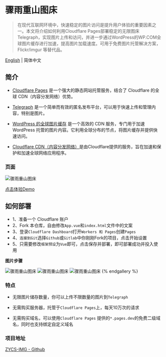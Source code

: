 # 骤雨重山图床

> 在现代互联网环境中，快速稳定的图片访问是提升用户体验的重要因素之一。本文将介绍如何利用Cloudflare Pages部署稳定的无限图床Telegraph，实现图片上传和访问，并进一步通过WordPress的WP.COM全球图片缓存进行加速，提高图片加载速度。可用于免费图片托管解决方案，Flickr/imgur 等替代品。

[English](https://github.com/uxiaohan/ZYCS-IMG) | 简体中文

## 简介

- [Cloudflare Pages](https://pages.cloudflare.com/) 是一个强大的静态网站托管服务，结合了 Cloudflare 的全球 CDN（内容分发网络）优势。

- [Telegraph](https://telegra.ph/) 是一个简单而有效的匿名发布平台，可以用于快速上传和管理内容，特别是图片。

- [WordPress 的全球图片缓存](https://01.wp.com/) 是一个高效的 CDN 服务，专门用于加速 WordPress 托管的图片内容。它利用全球分布的节点，将图片缓存并提供快速访问。

- [Cloudflare CDN（内容分发网络）](https://www.cloudflare.com/zh-cn/application-services/products/cdn/)是由Cloudflare提供的服务，旨在加速和保护和加速全球网络应用程序。

### 页面

![骤雨重山图床](https://img-cdn.4ce.cn/v2/2024/07/1721639712.png)

[点击体验Demo](https://wp-cdn.4ce.cn/)

## 如何部署

- 1、准备一个 Cloudflare 账户
- 2、Fork 本仓库，自由修改`App.vue`和`index.html`文件中的文案
- 3、登录`Cloudflare Dashboard`打开`Workers 和 Pages`创建`Pages`
- 4、`连接到Git`选择`Github`或`Gitlab`中你刚刚Fork的项目，点击开始设置
- 5、只需要修改`框架预设`为`Vue`即可，点击保存并部署，即可部署成功并投入使用

**图片步骤**

![骤雨重山图床](https://img-cdn.4ce.cn/v2/2024/07/1721640641.png)
![骤雨重山图床](https://img-cdn.4ce.cn/v2/2024/07/1721640649.png)
![骤雨重山图床](https://img-cdn.4ce.cn/v2/2024/07/1721640656.png)
{% endgallery %}

### 特点

- 无限图片储存数量，你可以上传不限数量的图片到`Telegraph`

- 无需购买服务器，托管于`Cloudflare Pages`上，每天10万次的请求

- 无需购买域名，可以使用`Cloudflare Pages` 提供的`*.pages.dev`的免费二级域名，同时也支持绑定自定义域名

### 项目地址

[ZYCS-IMG - Github](https://github.com/uxiaohan/ZYCS-IMG)
